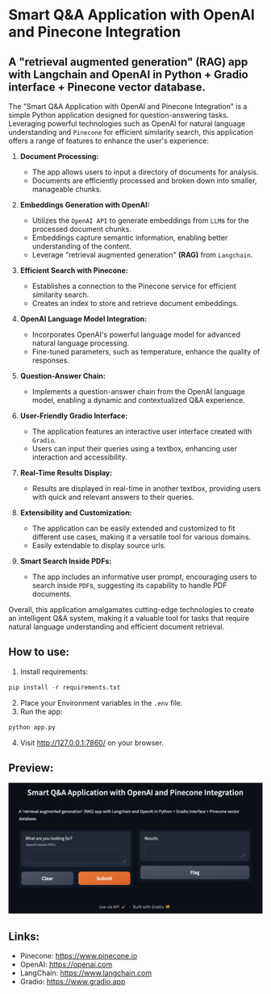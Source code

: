 # Smart Q&A Application with OpenAI and Pinecone Integration
## A "retrieval augmented generation" (RAG) app with Langchain and OpenAI in Python + Gradio interface + Pinecone vector database.

The "Smart Q&A Application with OpenAI and Pinecone Integration" is a simple Python application designed for question-answering tasks. Leveraging powerful technologies such as OpenAI for natural language understanding and `Pinecone` for efficient similarity search, this application offers a range of features to enhance the user's experience:

1. **Document Processing:**
   - The app allows users to input a directory of documents for analysis.
   - Documents are efficiently processed and broken down into smaller, manageable chunks.

2. **Embeddings Generation with OpenAI:**
   - Utilizes the `OpenAI API` to generate embeddings from `LLM`s for the processed document chunks.
   - Embeddings capture semantic information, enabling better understanding of the content.
   - Leverage "retrieval augmented generation" **(RAG)** from `Langchain`.

3. **Efficient Search with Pinecone:**
   - Establishes a connection to the Pinecone service for efficient similarity search.
   - Creates an index to store and retrieve document embeddings.

4. **OpenAI Language Model Integration:**
   - Incorporates OpenAI's powerful language model for advanced natural language processing.
   - Fine-tuned parameters, such as temperature, enhance the quality of responses.

5. **Question-Answer Chain:**
   - Implements a question-answer chain from the OpenAI language model, enabling a dynamic and contextualized Q&A experience.

6. **User-Friendly Gradio Interface:**
   - The application features an interactive user interface created with `Gradio`.
   - Users can input their queries using a textbox, enhancing user interaction and accessibility.

7. **Real-Time Results Display:**
   - Results are displayed in real-time in another textbox, providing users with quick and relevant answers to their queries.

8. **Extensibility and Customization:**
   - The application can be easily extended and customized to fit different use cases, making it a versatile tool for various domains.
   - Easily extendable to display source urls.

9. **Smart Search Inside PDFs:**
   - The app includes an informative user prompt, encouraging users to search inside `PDF`s, suggesting its capability to handle PDF documents.

Overall, this application amalgamates cutting-edge technologies to create an intelligent Q&A system, making it a valuable tool for tasks that require natural language understanding and efficient document retrieval.

## How to use:
1. Install requirements:
```python
pip install -r requirements.txt
```
2. Place your Environment variables in the `.env` file.
3. Run the app:
```python
python app.py
```
4. Visit http://127.0.0.1:7860/ on your browser.

## Preview:
<img src="qa.png" width="750px" />

## Links:
- Pinecone: https://www.pinecone.io
- OpenAI: https://openai.com
- LangChain: https://www.langchain.com
- Gradio: https://www.gradio.app
